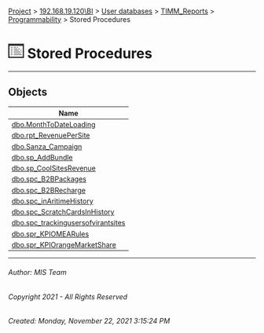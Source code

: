 #### 

[Project](../../../../../index.md) > [192.168.19.120\\BI](../../../../index.md) > [User databases](../../../index.md) > [TIMM_Reports](../../index.md) > [Programmability](../index.md) > Stored Procedures

# ![Stored Procedures](../../../../../Images/StoredProcedure32.png) Stored Procedures

---

## <a name="#objects"></a>Objects

| Name |
|---|
| [dbo.MonthToDateLoading](MonthToDateLoading.md) |
| [dbo.rpt_RevenuePerSite](rpt_RevenuePerSite.md) |
| [dbo.Sanza_Campaign](Sanza_Campaign.md) |
| [dbo.sp_AddBundle](sp_AddBundle.md) |
| [dbo.sp_CoolSitesRevenue](sp_CoolSitesRevenue.md) |
| [dbo.spc_B2BPackages](spc_B2BPackages.md) |
| [dbo.spc_B2BRecharge](spc_B2BRecharge.md) |
| [dbo.spc_inAritimeHistory](spc_inAritimeHistory.md) |
| [dbo.spc_ScratchCardsInHistory](spc_ScratchCardsInHistory.md) |
| [dbo.spc_trackingusersofvirantsites](spc_trackingusersofvirantsites.md) |
| [dbo.spr_KPIOMEARules](spr_KPIOMEARules.md) |
| [dbo.spr_KPIOrangeMarketShare](spr_KPIOrangeMarketShare.md) |


---

###### Author:  MIS Team

###### Copyright 2021 - All Rights Reserved

###### Created: Monday, November 22, 2021 3:15:24 PM

